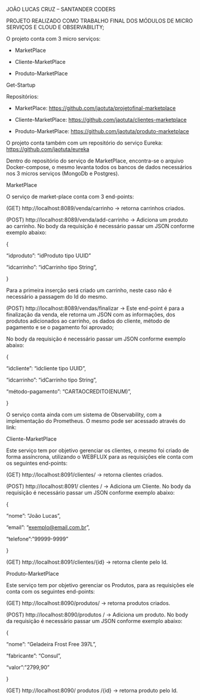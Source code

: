 JOÃO LUCAS CRUZ – SANTANDER CODERS

PROJETO REALIZADO COMO TRABALHO FINAL DOS MÓDULOS DE MICRO SERVIÇOS E CLOUD E OBSERVABILITY;

O projeto conta com 3 micro serviços:

- MarketPlace

- Cliente-MarketPlace

- Produto-MarketPlace

Get-Startup

Repositórios:

- MarketPlace: https://github.com/jaotuta/projetofinal-marketplace

- Cliente-MarketPlace: https://github.com/jaotuta/clientes-marketplace

- Produto-MarketPlace: https://github.com/jaotuta/produto-marketplace

O projeto conta também com um repositório do serviço Eureka: https://github.com/jaotuta/eureka

Dentro do repositório do serviço de MarketPlace, encontra-se o arquivo Docker-compose, o mesmo levanta todos os bancos de dados necessários nos 3 micros serviços (MongoDb e Postgres).

MarketPlace

O serviço de market-place conta com 3 end-points:

(GET) http://localhost:8089/venda/carrinho -> retorna carrinhos criados.

(POST) http://localhost:8089/venda/add-carrinho -> Adiciona um produto ao carrinho. No body da requisição é necessário passar um JSON conforme exemplo abaixo:

{

“idproduto”: “idProduto tipo UUID”

“idcarrinho”: “idCarrinho tipo String”,

}

Para a primeira inserção será criado um carrinho, neste caso não é necessário a passagem do Id do mesmo.

(POST) http://localhost:8089/vendas/finalizar -> Este end-point é para a finalização da venda, ele retorna um JSON com as informações, dos produtos adicionados ao carrinho, os dados do cliente, método de pagamento e se o pagamento foi aprovado;

No body da requisição é necessário passar um JSON conforme exemplo abaixo:

{

“idcliente”: “idcliente tipo UUID”,

“idcarrinho”: “idCarrinho tipo String”,

“método-pagamento”: “CARTAOCREDITO(ENUM)”,

}

O serviço conta ainda com um sistema de Observability, com a implementação do Prometheus. O mesmo pode ser acessado através do link:

Cliente-MarketPlace

Este serviço tem por objetivo gerenciar os clientes, o mesmo foi criado de forma assíncrona, utilizando o WEBFLUX para as requisições ele conta com os seguintes end-points:

(GET) http://localhost:8091/clientes/ -> retorna clientes criados.

(POST) http://localhost:8091/ clientes / -> Adiciona um Cliente. No body da requisição é necessário passar um JSON conforme exemplo abaixo:

{

“nome”: “João Lucas”,

“email”: “exemplo@email.com.br”,

“telefone”:”99999-9999”

}

(GET) http://localhost:8091/clientes/{id} -> retorna cliente pelo Id.

Produto-MarketPlace

Este serviço tem por objetivo gerenciar os Produtos, para as requisições ele conta com os seguintes end-points:

(GET) http://localhost:8090/produtos/ -> retorna produtos criados.

(POST) http://localhost:8090/produtos / -> Adiciona um produto. No body da requisição é necessário passar um JSON conforme exemplo abaixo:

{

“nome”: “Geladeira Frost Free 397L”,

“fabricante”: “Consul”,

“valor”:”2799,90”

}

(GET) http://localhost:8090/ produtos /{id} -> retorna produto pelo Id.